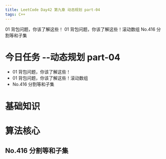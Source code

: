 ```yaml
---
title: LeetCode Day42 第九章 动态规划 part-04
tags: C++
---
```

01 背包问题，你该了解这些！
01 背包问题，你该了解这些！滚动数组
No.416 分割等和子集
<!--more-->

# 今日任务 --动态规划 part-04
- 01 背包问题，你该了解这些！
- 01 背包问题，你该了解这些！滚动数组
- No.416 分割等和子集

# 基础知识

# 算法核心
## No.416 分割等和子集